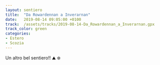```yaml
---
layout: sentiero
title:  "Da Rowardennan a Inverarnan"
date:   2019-08-14 09:05:00 +0100
track:  /assets/tracks/2019-08-14-Da_Rowardennan_a_Inverarnan.gpx
track_color: green
categories:
- Estero
- Scozia
---
```


Un altro bel sentiero!! :mountain: :snowflake: